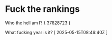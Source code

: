 # Fuck the rankings

Who the hell am I?
{ 37828723 }

What fucking year is it?
[ 2025-05-15T08:46:40Z ]
